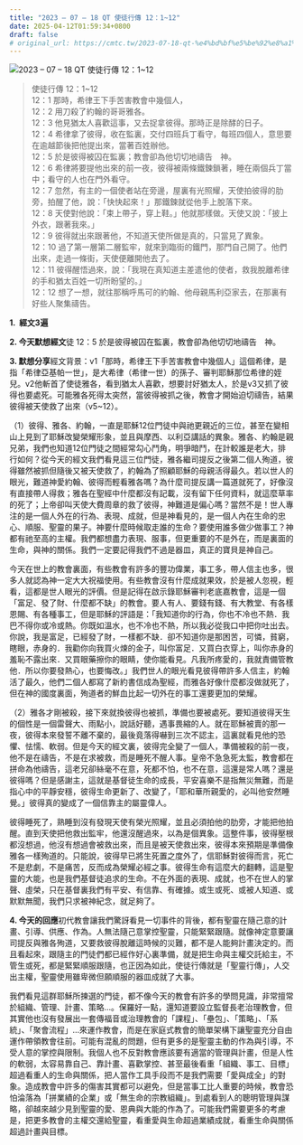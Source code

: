 ```yaml
---
title: "2023 – 07 – 18 QT 使徒行傳 12：1~12"
date: 2025-04-12T01:59:34+0800
draft: false
# original_url: https://cmtc.tw/2023-07-18-qt-%e4%bd%bf%e5%be%92%e8%a1%8c%e5%82%b3-12%ef%bc%9a112
---
```


![2023 – 07 – 18 QT  使徒行傳 12：1~12](/images/qt.jpg  "2023 – 07 – 18 QT  使徒行傳 12：1~12")

> 使徒行傳 12：1~12  
> 12：1 那時，希律王下手苦害教會中幾個人，  
> 12：2 用刀殺了約翰的哥哥雅各。  
> 12：3 他見猶太人喜歡這事，又去捉拿彼得。那時正是除酵的日子。  
> 12：4 希律拿了彼得，收在監裏，交付四班兵丁看守，每班四個人，意思要在逾越節後把他提出來，當著百姓辦他。  
> 12：5 於是彼得被囚在監裏；教會卻為他切切地禱告　神。  
> 12：6 希律將要提他出來的前一夜，彼得被兩條鐵鍊鎖著，睡在兩個兵丁當中；看守的人也在門外看守。  
> 12：7 忽然，有主的一個使者站在旁邊，屋裏有光照耀，天使拍彼得的肋旁，拍醒了他，說：「快快起來！」那鐵鍊就從他手上脫落下來。  
> 12：8 天使對他說：「束上帶子，穿上鞋。」他就那樣做。天使又說：「披上外衣，跟著我來。」  
> 12：9 彼得就出來跟著他，不知道天使所做是真的，只當見了異象。  
> 12：10 過了第一層第二層監牢，就來到臨街的鐵門，那門自己開了。他們出來，走過一條街，天使便離開他去了。  
> 12：11 彼得醒悟過來，說：「我現在真知道主差遣他的使者，救我脫離希律的手和猶太百姓一切所盼望的。」  
> 12：12 想了一想，就往那稱呼馬可的約翰、他母親馬利亞家去，在那裏有好些人聚集禱告。

**1.  經文3遍**

**2. 今天默想經文**徒 12：5 於是彼得被囚在監裏，教會卻為他切切地禱告　神。

**3. 默想分享**經文背景：v1「那時，希律王下手苦害教會中幾個人」這個希律，是指「希律亞基帕一世」，是大希律（希律一世）的孫子、審判耶穌那位希律的姪兒。v2他斬首了使徒雅各，看到猶太人喜歡，想要討好猶太人，於是v3又抓了彼得也要處死。可能雅各死得太突然，當彼得被抓之後，教會才開始迫切禱告，結果彼得被天使救了出來（v5~12）。

（1）彼得、雅各、約翰，一直是耶穌12位門徒中與祂更親近的三位，甚至在變相山上見到了耶穌改變榮耀形象，並且與摩西、以利亞講話的異象。雅各、約翰是親兄弟，我們也知道12位門徒之間經常勾心鬥角，明爭暗鬥，在計較誰是老大，排行如何？從今天的經文我們看見這三位門徒，雅各繼司提反之後第二個人殉道，彼得雖然被抓但隨後又被天使救了，約翰為了照顧耶穌的母親活得最久。若以世人的眼光，難道神愛約翰、彼得而輕看雅各嗎？為什麼司提反講一篇道就死了，好像沒有直接帶人得救；雅各在聖經中什麼都沒有記載，沒有留下任何資料，就這麼草率的死了；上帝卻叫天使大費周章的救了彼得，神難道是偏心嗎？當然不是！世人專注的是一個人外在的行為、表現、成就，但是神看見的，是一個人內在生命的忠心、順服、聖靈的果子。神要什麼時候取走誰的生命？要使用誰多做少做事工？神都有祂至高的主權。我們都想盡力表現、服事，但更重要的不是外在，而是裏面的生命，與神的關係。我們一定要記得我們不過是器皿，真正的寶貝是神自己。

今天在世上的教會裏面，有些教會有許多的豐功偉業，事工多，帶人信主也多，很多人就認為神一定大大祝福使用。有些教會沒有什麼成就果效，於是被人忽視，輕看，這都是世人眼光的評價。但是記得在啟示錄耶穌審判老底嘉教會，這是一個「富足、發了財、什麼都不缺」的教會。要人有人、要錢有錢、有大教堂、有各樣恩賜、有各種事工，但是耶穌的評語是：「我知道你的行為，你也不冷也不熱．我巴不得你或冷或熱。你既如溫水，也不冷也不熱，所以我必從我口中把你吐出去。你說，我是富足，已經發了財，一樣都不缺．卻不知道你是那困苦，可憐，貧窮，瞎眼，赤身的．我勸你向我買火煉的金子，叫你富足．又買白衣穿上，叫你赤身的羞恥不露出來．又買眼藥擦你的眼睛，使你能看見。凡我所疼愛的，我就責備管教他．所以你要發熱心，也要悔改。」我們世人的眼光看見彼得帶許多人信主，約翰活了最久，他們二個人都寫了新約書信成為聖經，而雅各好像什麼都沒做就死了，但在神的國度裏面，殉道者的鮮血比起一切外在的事工還要更加的榮耀。

（2）雅各才剛被殺，接下來就換彼得也被抓，準備也要被處死。要知道彼得天生的個性是一個雷聲大、雨點小，說話好聽，遇事畏縮的人。就在耶穌被賣的那一夜，彼得本來發誓不離不棄的，最後竟落得嚇到三次不認主，這裏就看見他的恐懼、怯懦、軟弱。但是今天的經文裏，彼得完全變了一個人，準備被殺的前一夜，他不是在禱告，不是在求被救，而是睡死不醒人事。皇帝不急急死太監，教會都在拼命為他禱告，這老兄卻絲毫不在意，死都不怕，也不在意，這還是常人嗎？還是彼得嗎？但是感謝主，這就是基督徒生命的成長，平安喜樂不是指無災無難，而是指心中的平靜安穩，彼得生命更新了、改變了，「耶和華所親愛的，必叫他安然睡覺。」彼得真的變成了一個信靠主的屬靈偉人。

彼得睡死了，熟睡到沒有發現天使有榮光照耀，並且必須拍他的肋旁，才能把他拍醒。直到天使把他救出監牢，他還沒醒過來，以為是個異象。這整件事，彼得壓根都沒想過，他沒有想過會被救出來，而且是被天使救出來，彼得本來預期是準備像雅各一樣殉道的。只能說，彼得早已將生死置之度外了，信耶穌對彼得而言，死亡不是悲劇，不是痛苦，反而成為榮耀必經之事。彼得生命有這麼大的翻轉，這是聖靈的大能，也是我們基督徒追求的生命。不在外面的表現、成就，也不在世人的掌聲、虛榮，只在基督裏我們有平安、有信靠、有確據。或生或死、或被人知道、或默默無聞，我們只求被神紀念，就足夠了。

**4. 今天的回應**初代教會讓我們驚訝看見一切事件的背後，都有聖靈在隨己意的計畫、引導、供應、作為。人無法隨己意掌控聖靈，只能緊緊跟隨。就像神定意要讓司提反與雅各殉道，又要救彼得脫離這時候的災難，都不是人能夠計畫決定的。而且看起來，跟隨主的門徒們都已經作好心裏準備，就是把生命與主權交託給主，不管生或死，都是緊緊順服跟隨，也正因為如此，使徒行傳就是「聖靈行傳」，人交出主權，聖靈使用雖卑微但願順服的器皿成就了大事。

我們看見這群耶穌所揀選的門徒，都不像今天的教會有許多的學問見識，非常擅常於組織、管理、計畫、策略…。保羅好一點，還知道要設立監督長老治理教會，但其實他也沒有發展出一套傳福音或治理教會的「課程」、「壘包」、「策略」、「系統」、「聚會流程」…來運作教會，而是在家庭式教會的簡單架構下讓聖靈充分自由運作帶領教會往前。可能有混亂的問題，但有更多的是聖靈主動的作為與引導，不受人意的掌控與限制。我個人也不反對教會應該要有適當的管理與計畫，但是人性的軟弱，太容易靠自己、靠計畫、喜歡掌控、甚至最後看重「組織、事工、目標」超過看重人的生命與關係，把人當作工具手段而不是我們需要「愛與成全」的對象。造成教會中許多的傷害其實都可以避免，但是當事工比人重要的時候，教會恐怕淪落為「拼業績的企業」或「無生命的宗教組織」。到處看到人的聰明管理與謀略，卻越來越少見到聖靈的愛、恩典與大能的作為了。可能我們需要更多的考慮是，把更多教會的主權交還給聖靈，看重愛與生命超過業績成就，看重生命與關係超過計畫與目標。